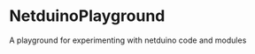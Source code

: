 NetduinoPlayground
==================

A playground for experimenting with netduino code and modules